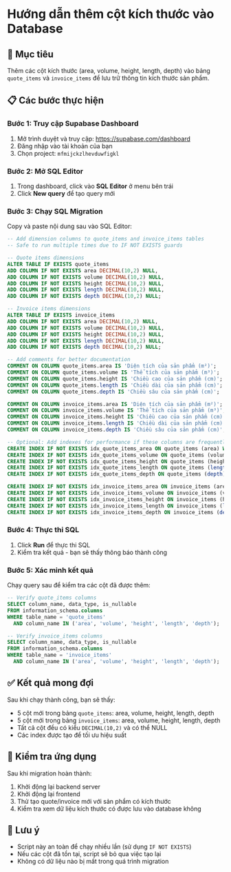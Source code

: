 # Hướng dẫn thêm cột kích thước vào Database

## 🎯 Mục tiêu
Thêm các cột kích thước (area, volume, height, length, depth) vào bảng `quote_items` và `invoice_items` để lưu trữ thông tin kích thước sản phẩm.

## 📋 Các bước thực hiện

### Bước 1: Truy cập Supabase Dashboard
1. Mở trình duyệt và truy cập: https://supabase.com/dashboard
2. Đăng nhập vào tài khoản của bạn
3. Chọn project: `mfmijckzlhevduwfigkl`

### Bước 2: Mở SQL Editor
1. Trong dashboard, click vào **SQL Editor** ở menu bên trái
2. Click **New query** để tạo query mới

### Bước 3: Chạy SQL Migration
Copy và paste nội dung sau vào SQL Editor:

```sql
-- Add dimension columns to quote_items and invoice_items tables
-- Safe to run multiple times due to IF NOT EXISTS guards

-- Quote items dimensions
ALTER TABLE IF EXISTS quote_items
ADD COLUMN IF NOT EXISTS area DECIMAL(10,2) NULL,
ADD COLUMN IF NOT EXISTS volume DECIMAL(10,2) NULL,
ADD COLUMN IF NOT EXISTS height DECIMAL(10,2) NULL,
ADD COLUMN IF NOT EXISTS length DECIMAL(10,2) NULL,
ADD COLUMN IF NOT EXISTS depth DECIMAL(10,2) NULL;

-- Invoice items dimensions
ALTER TABLE IF EXISTS invoice_items
ADD COLUMN IF NOT EXISTS area DECIMAL(10,2) NULL,
ADD COLUMN IF NOT EXISTS volume DECIMAL(10,2) NULL,
ADD COLUMN IF NOT EXISTS height DECIMAL(10,2) NULL,
ADD COLUMN IF NOT EXISTS length DECIMAL(10,2) NULL,
ADD COLUMN IF NOT EXISTS depth DECIMAL(10,2) NULL;

-- Add comments for better documentation
COMMENT ON COLUMN quote_items.area IS 'Diện tích của sản phẩm (m²)';
COMMENT ON COLUMN quote_items.volume IS 'Thể tích của sản phẩm (m³)';
COMMENT ON COLUMN quote_items.height IS 'Chiều cao của sản phẩm (cm)';
COMMENT ON COLUMN quote_items.length IS 'Chiều dài của sản phẩm (cm)';
COMMENT ON COLUMN quote_items.depth IS 'Chiều sâu của sản phẩm (cm)';

COMMENT ON COLUMN invoice_items.area IS 'Diện tích của sản phẩm (m²)';
COMMENT ON COLUMN invoice_items.volume IS 'Thể tích của sản phẩm (m³)';
COMMENT ON COLUMN invoice_items.height IS 'Chiều cao của sản phẩm (cm)';
COMMENT ON COLUMN invoice_items.length IS 'Chiều dài của sản phẩm (cm)';
COMMENT ON COLUMN invoice_items.depth IS 'Chiều sâu của sản phẩm (cm)';

-- Optional: Add indexes for performance if these columns are frequently queried
CREATE INDEX IF NOT EXISTS idx_quote_items_area ON quote_items (area) WHERE area IS NOT NULL;
CREATE INDEX IF NOT EXISTS idx_quote_items_volume ON quote_items (volume) WHERE volume IS NOT NULL;
CREATE INDEX IF NOT EXISTS idx_quote_items_height ON quote_items (height) WHERE height IS NOT NULL;
CREATE INDEX IF NOT EXISTS idx_quote_items_length ON quote_items (length) WHERE length IS NOT NULL;
CREATE INDEX IF NOT EXISTS idx_quote_items_depth ON quote_items (depth) WHERE depth IS NOT NULL;

CREATE INDEX IF NOT EXISTS idx_invoice_items_area ON invoice_items (area) WHERE area IS NOT NULL;
CREATE INDEX IF NOT EXISTS idx_invoice_items_volume ON invoice_items (volume) WHERE volume IS NOT NULL;
CREATE INDEX IF NOT EXISTS idx_invoice_items_height ON invoice_items (height) WHERE height IS NOT NULL;
CREATE INDEX IF NOT EXISTS idx_invoice_items_length ON invoice_items (length) WHERE length IS NOT NULL;
CREATE INDEX IF NOT EXISTS idx_invoice_items_depth ON invoice_items (depth) WHERE depth IS NOT NULL;
```

### Bước 4: Thực thi SQL
1. Click **Run** để thực thi SQL
2. Kiểm tra kết quả - bạn sẽ thấy thông báo thành công

### Bước 5: Xác minh kết quả
Chạy query sau để kiểm tra các cột đã được thêm:

```sql
-- Verify quote_items columns
SELECT column_name, data_type, is_nullable
FROM information_schema.columns
WHERE table_name = 'quote_items'
  AND column_name IN ('area', 'volume', 'height', 'length', 'depth');

-- Verify invoice_items columns  
SELECT column_name, data_type, is_nullable
FROM information_schema.columns
WHERE table_name = 'invoice_items'
  AND column_name IN ('area', 'volume', 'height', 'length', 'depth');
```

## ✅ Kết quả mong đợi
Sau khi chạy thành công, bạn sẽ thấy:
- 5 cột mới trong bảng `quote_items`: area, volume, height, length, depth
- 5 cột mới trong bảng `invoice_items`: area, volume, height, length, depth
- Tất cả cột đều có kiểu `DECIMAL(10,2)` và có thể NULL
- Các index được tạo để tối ưu hiệu suất

## 🔧 Kiểm tra ứng dụng
Sau khi migration hoàn thành:
1. Khởi động lại backend server
2. Khởi động lại frontend
3. Thử tạo quote/invoice mới với sản phẩm có kích thước
4. Kiểm tra xem dữ liệu kích thước có được lưu vào database không

## 📝 Lưu ý
- Script này an toàn để chạy nhiều lần (sử dụng `IF NOT EXISTS`)
- Nếu các cột đã tồn tại, script sẽ bỏ qua việc tạo lại
- Không có dữ liệu nào bị mất trong quá trình migration
